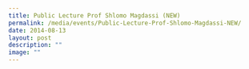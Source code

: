 ```yaml
---
title: Public Lecture Prof Shlomo Magdassi (NEW)
permalink: /media/events/Public-Lecture-Prof-Shlomo-Magdassi-NEW/
date: 2014-08-13
layout: post
description: ""
image: ""
---
```

